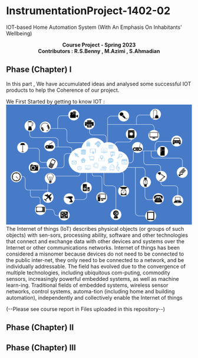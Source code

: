 # InstrumentationProject-1402-02
IOT-based Home Automation System (With An Emphasis On Inhabitants' Wellbeing)
<p  align="center"> <b> Course Project - Spring 2023  <br> Contributors : R.S.Benny , M.Azimi , S.Ahmadian </b>
</p>

## Phase (Chapter) I
In this part , We have accumulated ideas and analysed some successful IOT products to help the Coherence of our project.

We First Started by getting to know IOT :
![](./iot.png)
The Internet of things (IoT) describes physical objects (or groups of such objects) with sen-sors, processing ability, software and other technologies that connect and exchange data with other devices and systems over the Internet or other communications networks. Internet of things has been considered a misnomer because devices do not need to be connected to the public inter-net, they only need to be connected to a network, and be individually addressable.
The field has evolved due to the convergence of multiple technologies, including ubiquitous com-puting, commodity sensors, increasingly powerful embedded systems, as well as machine learn-ing. Traditional fields of embedded systems, wireless sensor networks, control systems, automa-tion (including home and building automation), independently and collectively enable the Internet of things 

(--Please see course report in Files uploaded in this repository--) 

## Phase (Chapter) II

## Phase (Chapter) III
